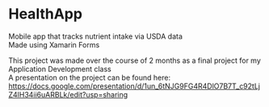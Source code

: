 # HealthApp
Mobile app that tracks nutrient intake via USDA data <br />
Made using Xamarin Forms


This project was made over the course of 2 months as a final project for my Application Development class <br />
A presentation on the project can be found here: https://docs.google.com/presentation/d/1un_6tNJG9FG4R4DlO7B7T_c92tLjZ4lH34ii6uARBLk/edit?usp=sharing
